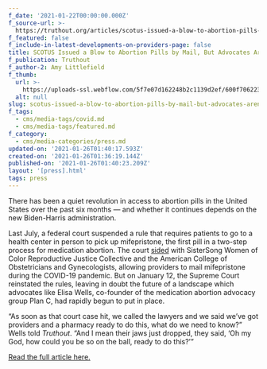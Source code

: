 ```yaml
---
f_date: '2021-01-22T00:00:00.000Z'
f_source-url: >-
  https://truthout.org/articles/scotus-issued-a-blow-to-abortion-pills-by-mail-but-advocates-arent-giving-up/
f_featured: false
f_include-in-latest-developments-on-providers-page: false
title: SCOTUS Issued a Blow to Abortion Pills by Mail, But Advocates Aren’t Giving Up
f_publication: Truthout
f_author-2: Amy Littlefield
f_thumb:
  url: >-
    https://uploads-ssl.webflow.com/5f7e07d162248b2c1139d2ef/600f7062236334e22aa40ac6_2021_0122-miso2-1200x900.jpg
  alt: null
slug: scotus-issued-a-blow-to-abortion-pills-by-mail-but-advocates-arent-giving-up
f_tags:
  - cms/media-tags/covid.md
  - cms/media-tags/featured.md
f_category:
  - cms/media-categories/press.md
updated-on: '2021-01-26T01:40:17.593Z'
created-on: '2021-01-26T01:36:19.144Z'
published-on: '2021-01-26T01:40:23.209Z'
layout: '[press].html'
tags: press
---
```


There has been a quiet revolution in access to abortion pills in the United States over the past six months — and whether it continues depends on the new Biden-Harris administration.

Last July, a federal court suspended a rule that requires patients to go to a health center in person to pick up mifepristone, the first pill in a two-step process for medication abortion. The court [sided](https://www.aclu.org/press-releases/federal-court-blocks-fda-restriction-unnecessarily-imposes-covid-19-risks-patients) with SisterSong Women of Color Reproductive Justice Collective and the American College of Obstetricians and Gynecologists, allowing providers to mail mifepristone during the COVID-19 pandemic. But on January 12, the Supreme Court reinstated the rules, leaving in doubt the future of a landscape which advocates like Elisa Wells, co-founder of the medication abortion advocacy group Plan C, had rapidly begun to put in place.

“As soon as that court case hit, we called the lawyers and we said we’ve got providers and a pharmacy ready to do this, what do we need to know?” Wells told _Truthout_. “And I mean their jaws just dropped, they said, ‘Oh my God, how could you be so on the ball, ready to do this?’”

[Read the full article here.](https://truthout.org/articles/scotus-issued-a-blow-to-abortion-pills-by-mail-but-advocates-arent-giving-up/)
